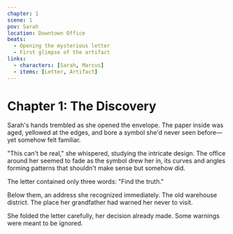 ```yaml
---
chapter: 1
scene: 1
pov: Sarah
location: Downtown Office
beats:
  - Opening the mysterious letter
  - First glimpse of the artifact
links:
  - characters: [Sarah, Marcus]
  - items: [Letter, Artifact]
---
```


# Chapter 1: The Discovery

Sarah's hands trembled as she opened the envelope. The paper inside was aged, yellowed at the edges, and bore a symbol she'd never seen before—yet somehow felt familiar.

"This can't be real," she whispered, studying the intricate design. The office around her seemed to fade as the symbol drew her in, its curves and angles forming patterns that shouldn't make sense but somehow did.

The letter contained only three words: "Find the truth."

Below them, an address she recognized immediately. The old warehouse district. The place her grandfather had warned her never to visit.

She folded the letter carefully, her decision already made. Some warnings were meant to be ignored.